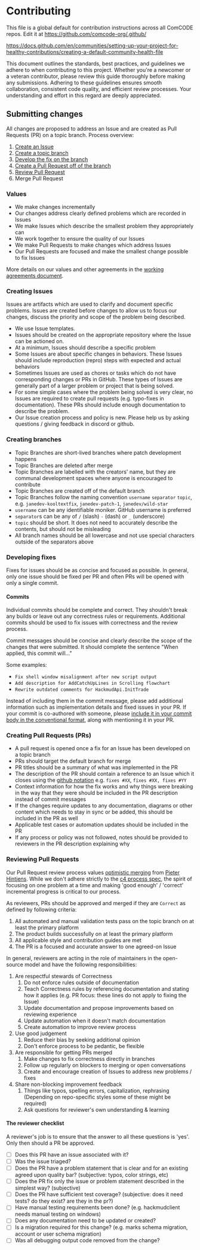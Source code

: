 # Contributing

This file is a global default for contribution instructions across all ComCODE repos. Edit it at https://github.com/comcode-org/.github/

https://docs.github.com/en/communities/setting-up-your-project-for-healthy-contributions/creating-a-default-community-health-file

This document outlines the standards, best practices, and guidelines we adhere to when contributing to this project. Whether you're a newcomer or a veteran contributor, please review this guide thoroughly before making any submissions. Adhering to these guidelines ensures smooth collaboration, consistent code quality, and efficient review processes. Your understanding and effort in this regard are deeply appreciated.

## Submitting changes

All changes are proposed to address an Issue and are created as Pull Requests (PR) on a topic branch. Process overview:

1. [Create an Issue](#creating-issues)
1. [Create a topic branch](#creating-branches)
1. [Develop the fix on the branch](#developing-fixes)
1. [Create a Pull Request off of the branch](#creating-pull-requests-prs)
1. [Review Pull Request](#reviewing-pull-requests)
1. Merge Pull Request

### Values

- We make changes incrementally
- Our changes address clearly defined problems which are recorded in Issues
- We make Issues which describe the smallest problem they appropriately can
- We work together to ensure the quality of our Issues
- We make Pull Requests to make changes which address Issues
- Our Pull Requests are focused and make the smallest change possible to fix Issues

More details on our values and other agreements in the [working agreements document](https://github.com/comcode-org/people_and_process/blob/main/conduct/working_agreements.md).

### Creating Issues

Issues are artifacts which are used to clarify and document specific problems. Issues are created before changes to allow us to focus our changes, discuss the priority and scope of the problem being described.

- We use Issue templates.
- Issues should be created on the appropriate repository where the Issue can be actioned on.
- At a minimum, Issues should describe a specific problem
- Some Issues are about specific changes in behaviors. These Issues should include reproduction (repro) steps with expected and actual behaviors
- Sometimes Issues are used as chores or tasks which do not have corresponding changes or PRs in GitHub. These types of Issues are generally part of a larger problem or project that is being solved.
- For some simple cases where the problem being solved is very clear, no Issues are required to create pull requests (e.g. typo-fixes in documentation). These PRs should include enough documentation to describe the problem.
- Our Issue creation process and policy is new. Please help us by asking questions / giving feedback in discord or github.

### Creating branches

- Topic Branches are short-lived branches where patch development happens
- Topic Branches are deleted after merge
- Topic Branches are labelled with the creators' name, but they are communal development spaces where anyone is encouraged to contribute
- Topic Branches are created off of the default branch
- Topic Branches follow the naming convention `username` `separator` `topic`, e.g. `janedev-kooltextfix`, `janedev-patch-1`, `janedev/wild-star`
- `username` can be any identifiable moniker. GitHub username is preferred
- `separator`s can be any of `/` (slash) `-` (dash) or `_` (underscore)
- `topic` should be short. It does not need to accurately describe the contents, but should not be misleading
- All branch names should be all lowercase and not use special characters outside of the separators above

### Developing fixes

Fixes for issues should be as concise and focused as possible. In general, only one issue should be fixed per PR and often PRs will be opened with only a single commit.

#### Commits

Individual commits should be complete and correct. They shouldn't break any builds or leave out any correctness rules or requirements. Additional commits should be used to fix issues with correctness and the review process.

Commit messages should be concise and clearly describe the scope of the changes that were submitted. It should complete the sentence "When applied, this commit will..."

Some examples:

- `Fix shell window misalignment after new script output`
- `Add description for AddCatchUpLines in Scrolling flowchart`
- `Rewrite outdated comments for HackmudApi.InitTrade`

Instead of including them in the commit message, please add additional information such as implementation details and fixed issues in your PR. If your commit is co-authored with someone, please [include it in your commit body in the conventional format](https://docs.github.com/en/pull-requests/committing-changes-to-your-project/creating-and-editing-commits/creating-a-commit-with-multiple-authors#creating-co-authored-commits-on-the-command-line), along with mentioning it in your PR.

### Creating Pull Requests (PRs)

- A pull request is opened once a fix for an Issue has been developed on a topic branch
- PRs should target the default branch for merge
- PR titles should be a summary of what was implemented in the PR
- The description of the PR should contain a reference to an Issue which it closes using the [github notation](https://docs.github.com/en/issues/tracking-your-work-with-issues/linking-a-pull-request-to-an-issue#linking-a-pull-request-to-an-issue-using-a-keyword) e.g. `fixes #XX`, `fixes #XX, fixes #YY`
- Context information for how the fix works and why things were breaking in the way that they were should be included in the PR description instead of commit messages
- If the changes require updates to any documentation, diagrams or other content which needs to stay in sync or be added, this should be included in the PR as well
- Applicable test cases or automation updates should be included in the PR
- If any process or policy was not followed, notes should be provided to reviewers in the PR description explaining why

### Reviewing Pull Requests

Our Pull Request review process values [optimistic merging](https://github.com/openpracticelibrary/openpracticelibrary/issues/208) from [Pieter Hintjens](http://hintjens.com/blog:106). While we don't adhere strictly to the [c4 process spec](https://rfc.zeromq.org/spec/42/#23-patch-requirements), the spirit of focusing on one problem at a time and making 'good enough' / 'correct' incremental progress is critical to our process.

As reviewers, PRs should be approved and merged if they are `Correct` as defined by following criteria:

1. All automated and manual validation tests pass on the topic branch on at least the primary platform
1. The product builds successfully on at least the primary platform
1. All applicable style and contribution guides are met
1. The PR is a focused and accurate answer to one agreed-on Issue

In general, reviewers are acting in the role of maintainers in the open-source model and have the following responsibilities:

1. Are respectful stewards of Correctness
   1. Do not enforce rules outside of documentation
   1. Teach Correctness rules by referencing documentation and stating how it applies (e.g. PR focus: these lines do not apply to fixing the Issue)
   1. Update documentation and propose improvements based on reviewing experience
   1. Update automation when it doesn't match documentation
   1. Create automation to improve review process
1. Use good judgement
   1. Reduce their bias by seeking additional opinion
   1. Don't enforce process to be pedantic, be flexible
1. Are responsible for getting PRs merged
   1. Make changes to fix correctness directly in branches
   1. Follow up regularly on blockers to merging or open conversations
   1. Create and encourage creation of Issues to address new problems / fixes
1. Share non-blocking improvement feedback
   1. Things like typos, spelling errors, capitalization, rephrasing (Depending on repo-specific styles some of these might be required)
   1. Ask questions for reviewer's own understanding & learning

#### The reviewer checklist

A reviewer's job is to ensure that the answer to all these questions is 'yes'. Only then should a PR be approved.

- [ ] Does this PR have an issue associated with it?
- [ ] Was the issue triaged?
- [ ] Does the PR have a problem statement that is clear and for an existing agreed upon quality bar? (subjective: typos, color strings, etc)
- [ ] Does the PR fix only the issue or problem statement described in the simplest way? (subjective)
- [ ] Does the PR have sufficient test coverage? (subjective: does it need tests? do they exist? are they in the pr?)
- [ ] Have manual testing requirements been done? (e.g. hackmudclient needs manual testing on windows)
- [ ] Does any documentation need to be updated or created?
- [ ] Is a migration required for this change? (e.g. marks schema migration, account or user schema migration)
- [ ] Was all debugging output code removed from the change?

